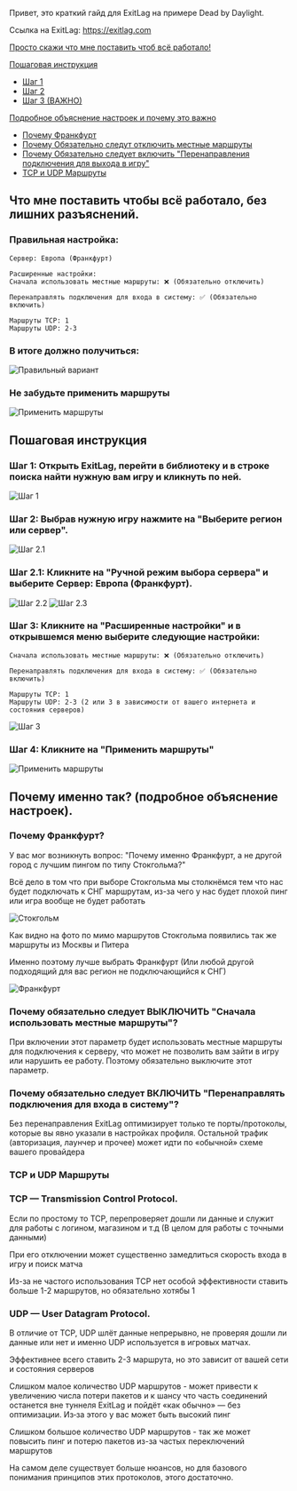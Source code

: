 Привет, это краткий гайд для ExitLag на примере Dead by Daylight.

Ссылка на ExitLag: https://exitlag.com

[Просто скажи что мне поставить чтоб всё работало!](#что-мне-поставить-чтобы-всё-работало-без-лишних-разъяснений)

[Пошаговая инструкция](#пошаговая-инструкция)
* [Шаг 1](#шаг-1-открыть-exitlag-перейти-в-библиотеку-и-в-строке-поиска-найти-нужную-вам-игру-и-кликните-по-ней)
* [Шаг 2](#шаг-2-выбрав-нужную-игру-нажмите-на-выберите-регион-или-сервер)
* [Шаг 3 (ВАЖНО)](#шаг-3-кликните-на-расширенные-настройки-и-в-открывшемся-меню-выберите-следующие-настройки)

[Подробное объяснение настроек и почему это важно](#почему-именно-так-подробное-объяснение-настроек)
* [Почему Франкфурт](#почему-франкфурт)
* [Почему Обязательно следут отключить местные маршруты](#почему-обязательно-следует-выключить-сначала-использовать-местные-маршруты)
* [Почему Обязательно следует включить "Перенаправления подключения для выхода в игру"](#почему-обязательно-следует-включить-перенаправлять-подключения-для-входа-в-систему) 
* [TCP и UDP Маршруты](#tcp-и-udp-маршруты)




## Что мне поставить чтобы всё работало, без лишних разъяснений.

### Правильная настройка:
    
    Сервер: Eвропа (Франкфурт)

    Расширенные настройки:
    Сначала использовать местные маршруты: ❌ (Обязательно отключить)

    Перенаправлять подключения для входа в систему: ✅ (Обязательно включить)

    Маршруты TCP: 1
    Маршруты UDP: 2-3 
    

### В итоге должно получиться:

![Правильный вариант](./photos/Correct%20option.png)

### Не забудьте применить маршруты

![Применить маршруты](./photos/Apply%20settings.png)



## Пошаговая инструкция

### Шаг 1: Открыть ExitLag, перейти в библиотеку и в строке поиска найти нужную вам игру и кликнуть по ней.

![Шаг 1](./photos/Step1.png)

### Шаг 2: Выбрав нужную игру нажмите на "Выберите регион или сервер".

![Шаг 2.1](./photos/Step2,1.png)

### Шаг 2.1: Кликните на "Ручной режим выбора сервера" и выберите Сервер: Европа (Франкфурт).


![Шаг 2.2](./photos/Step2,2.png)
![Шаг 2.3](./photos/Step2,3.png)

### Шаг 3: Кликните на "Расширенные настройки" и в открывшемся меню выберите следующие настройки:

```
Сначала использовать местные маршруты: ❌ (Обязательно отключить)

Перенаправлять подключения для входа в систему: ✅ (Обязательно включить)

Маршруты TCP: 1
Маршруты UDP: 2-3 (2 или 3 в зависимости от вашего интернета и состояния серверов)
```

![Шаг 3](./photos/Correct%20option.png)

### Шаг 4: Кликните на "Применить маршруты"

![Применить маршруты](./photos/Apply%20settings.png)


## Почему именно так? (подробное объяснение настроек).

### Почему Франкфурт?

У вас мог возникнуть вопрос: "Почему именно Франкфурт, а не другой город с лучшим пингом по типу Стокгольма?"

Всё дело в том что при выборе Стокгольма мы столкнёмся тем что нас будет подключать к СНГ маршрутам, из-за чего у нас будет плохой пинг или игра вообще не будет работать

![Стокгольм](./photos/Wrong%20route.png)


Как видно на фото по мимо маршрутов Стокгольма появились так же маршруты из Москвы и Питера

Именно поэтому лучше выбрать Франкфурт (Или любой другой подходящий для вас регион не подключающийся к СНГ)

![Франкфурт](./photos/Normal%20route.png)

### Почему обязательно следует ВЫКЛЮЧИТЬ "Сначала использовать местные маршруты"?

При включении этот параметр будет использовать местные маршруты для подключения к серверу, что может не позволить вам зайти в игру или нарушить ее работу. Поэтому обязательно выключите этот параметр.

### Почему обязательно следует ВКЛЮЧИТЬ "Перенаправлять подключения для входа в систему"?

Без перенаправления ExitLag оптимизирует только те порты/протоколы, которые вы явно указали в настройках профиля. Остальной трафик (авторизация, лаунчер и прочее) может идти по «обычной» схеме вашего провайдера

### TCP и UDP Маршруты

### TCP — Transmission Control Protocol.
Если по простому то TCP, перепроверяет дошли ли данные и служит для работы с логином, магазином и т.д (В целом для работы с точными данными)

При его отключении может существенно замедлиться скорость входа в игру и поиск матча

Из-за не частого использования TCP нет особой эффективности ставить больше 1-2 маршрутов, но обязательно хотябы 1

### UDP — User Datagram Protocol.
В отличие от TCP, UDP шлёт данные непрерывно, не проверяя дошли ли данные или нет и именно UDP используется в игровых матчах.

Эффективнее всего ставить 2-3 маршрута, но это зависит от вашей сети и состояния серверов

Слишком малое количество UDP маршрутов - может привести к увеличению числа потери пакетов и к шансу что часть соединений останется вне туннеля ExitLag и пойдёт «как обычно» — без оптимизации. Из‑за этого у вас может быть высокий пинг

Слишком большое количество UDP маршрутов - так же может повысить пинг и потерю пакетов из-за частых переключений маршрутов

На самом деле существует больше нюансов, но для базового понимания принципов этих протоколов, этого достаточно.